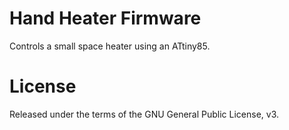 Hand Heater Firmware
====================

Controls a small space heater using an ATtiny85.

# License
Released under the terms of the GNU General Public License, v3.
